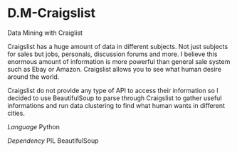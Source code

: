 D.M-Craigslist
==============

Data Mining with Craiglist

Craigslist has a huge amount of data in different subjects.
Not just subjects for sales but jobs, personals, discussion forums and more.
I believe this  enormous amount of information is more powerful than general sale system such as Ebay or Amazon.
Craigslist allows you to see what human desire around the world.

Craigslist do not provide any type of API to access their information so I decided to use BeautifulSoup to parse through Craigslist to gather useful informations and run data clustering to find what human wants in different cities.

*Language*
Python

*Dependency*
PIL
BeautifulSoup
